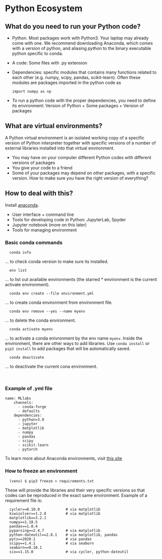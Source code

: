 # Python Ecosystem

## What do you need to run your Python code?
- Python. Most packages work with Python3. Your laptop may already come with one. We recommend downloading Anaconda, which comes with a version of python, and aliasing $python$ to the binary executable python specific to conda.

- A code: Some files with .py extension

- Dependencies: specific modules that contains many functions related to each other (e.g. numpy, scipy, pandas, scikit-learn). Often these modules are packages imported in the python code as


      import numpy as np

- To run a python code with the proper dependencies, you need to define its environment: Version of Python + Some packages + Version of packages

## What are virtual environments?
A Python virtual environment is an isolated working copy of a specific version of Python interpreter together with specific versions of a number of external libraries installed into that virtual environment.

- You may have on your computer different Python codes with different versions of packages
- You give your code to a friend
- Some of your packages may depend on other packages, with a specific version. How to make sure you have the right version of everything?

## How to deal with this?
Install [anaconda](https://www.anaconda.com/products/individual).

* User interface + command line
* Tools for developing code in Python: JupyterLab, Spyder
* Jupyter notebook (more on this later)
* Tools for managing environment

### Basic conda commands


      conda info

... to check conda version to make sure its installed.

      env list

... to list out available environments (the starred * environment is the current activate environment).

      conda env create --file environment.yml

... to create conda environment from environment file.

      conda env remove --yes --name myenv

... to delete the conda environment.

      conda activate myenv

... to activate a conda enivronment by the env name `myenv`. Inside the environment, there are other ways to add libraries. Use `conda install` or `pip3 install` to add packages that will be automatically saved.

      conda deactivate

... to deactivate the current cona environment.

<br>

### Example of .yml file
    name: MLlabs
        channels:
          - conda-forge
          - defaults
        dependencies:
          - python=3.9
          - jupyter
          - matplotlib
          - numpy
          - pandas
          - scipy
          - scikit-learn
          - pytorch

To learn more about Anaconda environments, visit [this site](https://docs.conda.io/projects/conda/en/latest/user-guide/tasks/manage-environments.html)

### How to freeze an environment

      (venv) $ pip3 freeze > requirements.txt

These will provide the libraries and their very specific versions so that codes can be reproduced in the exact same environment. Example of a requirement file is:

      cycler==0.10.0            # via matplotlib
      kiwisolver==1.2.0         # via matplotlib
      matplotlib==3.2.1
      numpy==1.18.5
      pandas==1.0.4
      pyparsing==2.4.7          # via matplotlib
      python-dateutil==2.8.1    # via matplotlib, pandas
      pytz==2020.1              # via pandas
      scipy==1.4.1              # via seaborn
      seaborn==0.10.1
      six==1.15.0               # via cycler, python-dateutil


